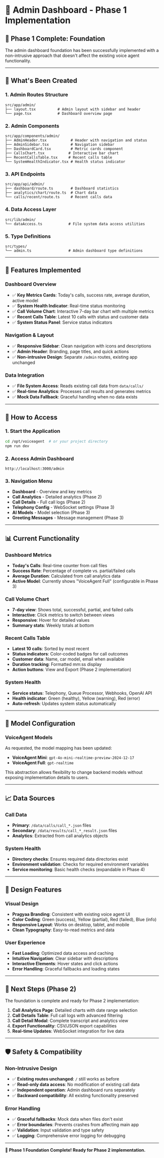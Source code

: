 # 🎨 Admin Dashboard - Phase 1 Implementation

## 🚀 **Phase 1 Complete: Foundation**

The admin dashboard foundation has been successfully implemented with a non-intrusive approach that doesn't affect the existing voice agent functionality.

---

## 📁 **What's Been Created**

### **1. Admin Routes Structure**
```
src/app/admin/
├── layout.tsx          # Admin layout with sidebar and header
└── page.tsx            # Dashboard overview page
```

### **2. Admin Components**
```
src/app/components/admin/
├── AdminHeader.tsx           # Header with navigation and status
├── AdminSidebar.tsx          # Navigation sidebar
├── DashboardCard.tsx         # Metric cards component
├── CallsChart.tsx           # Interactive bar chart
├── RecentCallsTable.tsx     # Recent calls table
└── SystemHealthIndicator.tsx # Health status indicator
```

### **3. API Endpoints**
```
src/app/api/admin/
├── dashboard/route.ts        # Dashboard statistics
├── analytics/chart/route.ts  # Chart data
└── calls/recent/route.ts     # Recent calls data
```

### **4. Data Access Layer**
```
src/lib/admin/
└── dataAccess.ts            # File system data access utilities
```

### **5. Type Definitions**
```
src/types/
└── admin.ts                 # Admin dashboard type definitions
```

---

## 🎯 **Features Implemented**

### **Dashboard Overview**
- ✅ **Key Metrics Cards**: Today's calls, success rate, average duration, active model
- ✅ **System Health Indicator**: Real-time status monitoring
- ✅ **Call Volume Chart**: Interactive 7-day bar chart with multiple metrics
- ✅ **Recent Calls Table**: Latest 10 calls with status and customer data
- ✅ **System Status Panel**: Service status indicators

### **Navigation & Layout**
- ✅ **Responsive Sidebar**: Clean navigation with icons and descriptions
- ✅ **Admin Header**: Branding, page titles, and quick actions
- ✅ **Non-intrusive Design**: Separate `/admin` routes, existing app unchanged

### **Data Integration**
- ✅ **File System Access**: Reads existing call data from `data/calls/`
- ✅ **Real-time Analytics**: Processes call results and generates metrics
- ✅ **Mock Data Fallback**: Graceful handling when no data exists

---

## 🚀 **How to Access**

### **1. Start the Application**
```bash
cd /opt/voiceagent  # or your project directory
npm run dev
```

### **2. Access Admin Dashboard**
```
http://localhost:3000/admin
```

### **3. Navigation Menu**
- **Dashboard** - Overview and key metrics
- **Call Analytics** - Detailed analytics (Phase 2)
- **Call Details** - Full call logs (Phase 2)
- **Telephony Config** - WebSocket settings (Phase 3)
- **AI Models** - Model selection (Phase 3)
- **Greeting Messages** - Message management (Phase 3)

---

## 📊 **Current Functionality**

### **Dashboard Metrics**
- **Today's Calls**: Real-time counter from call files
- **Success Rate**: Percentage of complete vs. partial/failed calls
- **Average Duration**: Calculated from call analytics data
- **Active Model**: Currently shows "VoiceAgent Full" (configurable in Phase 3)

### **Call Volume Chart**
- **7-day view**: Shows total, successful, partial, and failed calls
- **Interactive**: Click metrics to switch between views
- **Responsive**: Hover for detailed values
- **Summary stats**: Weekly totals at bottom

### **Recent Calls Table**
- **Latest 10 calls**: Sorted by most recent
- **Status indicators**: Color-coded badges for call outcomes
- **Customer data**: Name, car model, email when available
- **Duration tracking**: Formatted mm:ss display
- **Action buttons**: View and Export (Phase 2 implementation)

### **System Health**
- **Service status**: Telephony, Queue Processor, Webhooks, OpenAI API
- **Health indicator**: Green (healthy), Yellow (warning), Red (error)
- **Auto-refresh**: Updates system status automatically

---

## 🔧 **Model Configuration**

### **VoiceAgent Models**
As requested, the model mapping has been updated:

- **VoiceAgent Mini**: `gpt-4o-mini-realtime-preview-2024-12-17`
- **VoiceAgent Full**: `gpt-realtime`

This abstraction allows flexibility to change backend models without exposing implementation details to users.

---

## 📈 **Data Sources**

### **Call Data**
- **Primary**: `/data/calls/call_*.json` files
- **Secondary**: `/data/results/call_*_result.json` files
- **Analytics**: Extracted from call analytics objects

### **System Health**
- **Directory checks**: Ensures required data directories exist
- **Environment validation**: Checks for required environment variables
- **Service monitoring**: Basic health checks (expandable in Phase 4)

---

## 🎨 **Design Features**

### **Visual Design**
- **Pragyaa Branding**: Consistent with existing voice agent UI
- **Color Coding**: Green (success), Yellow (partial), Red (failed), Blue (info)
- **Responsive Layout**: Works on desktop, tablet, and mobile
- **Clean Typography**: Easy-to-read metrics and data

### **User Experience**
- **Fast Loading**: Optimized data access and caching
- **Intuitive Navigation**: Clear sidebar with descriptions
- **Interactive Elements**: Hover states and click actions
- **Error Handling**: Graceful fallbacks and loading states

---

## 🔄 **Next Steps (Phase 2)**

The foundation is complete and ready for Phase 2 implementation:

1. **Call Analytics Page**: Detailed charts with date range selection
2. **Call Details Table**: Full call logs with advanced filtering
3. **Call Detail Modal**: Complete transcript and analytics view
4. **Export Functionality**: CSV/JSON export capabilities
5. **Real-time Updates**: WebSocket integration for live data

---

## 🛡️ **Safety & Compatibility**

### **Non-Intrusive Design**
- ✅ **Existing routes unchanged**: `/` still works as before
- ✅ **Read-only data access**: No modification of existing call data
- ✅ **Independent operation**: Admin dashboard runs separately
- ✅ **Backward compatibility**: All existing functionality preserved

### **Error Handling**
- ✅ **Graceful fallbacks**: Mock data when files don't exist
- ✅ **Error boundaries**: Prevents crashes from affecting main app
- ✅ **Validation**: Input validation and type safety
- ✅ **Logging**: Comprehensive error logging for debugging

---

**🎉 Phase 1 Foundation Complete! Ready for Phase 2 implementation.**


